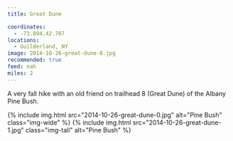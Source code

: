 ```yaml
---
title: Great Dune

coordinates:
  - -73.894,42.707
locations:
  - Guilderland, NY
image: 2014-10-26-great-dune-0.jpg
recommended: true
feed: nah
miles: 2
---
```


<!--extra-eyes ignore very--> A very fall hike with an old friend on trailhead 8 (Great Dune) of the Albany Pine Bush.

<div class="photos">

{% include img.html src="2014-10-26-great-dune-0.jpg"  alt="Pine Bush" class="img-wide" %}
{% include img.html src="2014-10-26-great-dune-1.jpg" class="img-tall" alt="Pine Bush" %}

</div>
